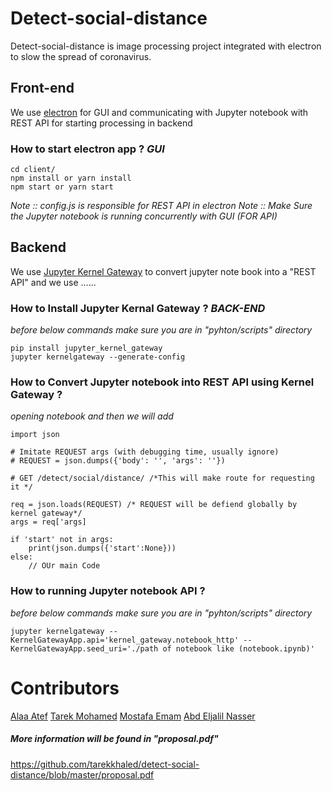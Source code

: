 # Detect-social-distance
Detect-social-distance is image processing project integrated with electron to slow the spread of coronavirus.

## Front-end
We use [electron](https://www.electronjs.org/) for GUI and communicating with Jupyter notebook with REST API for starting processing in backend 

### How to start electron app ? _GUI_

```
cd client/
npm install or yarn install 
npm start or yarn start

```
_Note :: config.js is responsible for REST API in electron_
_Note :: Make Sure the Jupyter notebook is running concurrently with GUI (FOR API)_

## Backend
We use [Jupyter Kernel Gateway](https://github.com/jupyter/kernel_gateway) to convert jupyter 
note book into a "REST API" and we use ......


### How to Install Jupyter Kernal Gateway ? _BACK-END_

_before below commands make sure you are in "pyhton/scripts" directory_
```
pip install jupyter_kernel_gateway
jupyter kernelgateway --generate-config
```


### How to Convert Jupyter notebook into REST API using Kernel Gateway ?
_opening notebook and then we will add_
```first cell
import json
```

```
# Imitate REQUEST args (with debugging time, usually ignore)
# REQUEST = json.dumps({'body': '', 'args': ''})
```
```
# GET /detect/social/distance/ /*This will make route for requesting it */

req = json.loads(REQUEST) /* REQUEST will be defiend globally by kernel gateway*/
args = req['args]

if 'start' not in args:
    print(json.dumps({'start':None}))
else:
    // OUr main Code
```

### How to running Jupyter notebook API ?
_before below commands make sure you are in "pyhton/scripts" directory_

```
jupyter kernelgateway --KernelGatewayApp.api='kernel_gateway.notebook_http' --KernelGatewayApp.seed_uri='./path of notebook like (notebook.ipynb)'

```


# Contributors 
[Alaa Atef](https://github.com/Alaa-Atef)
[Tarek Mohamed](https://github.com/Tarekmohamed97)
[Mostafa Emam](https://github.com/mostafaahmedemam)
[Abd Eljalil Nasser](https://github.com/Abd-Eljalil-Nasser)


##### More information will be found in "proposal.pdf"
https://github.com/tarekkhaled/detect-social-distance/blob/master/proposal.pdf





